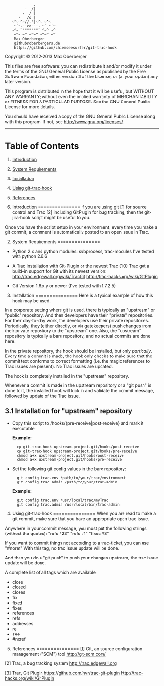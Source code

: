 <pre><code>             ,
         -  /|
        -  / |
      -   /o |
   ~^~ ^~//-'|~^~ ~^~
    ~^~.-->>---. ~^ ~^~
   ~^~ `"""""""` ^~^ ~^
    ~^~ ~^ ~^~^ ~^~^ ~^
    Max Oberberger
    github@oberbergers.de
    https://github.com/chiemseesurfer/git-trac-hook
</code></pre>

Copyright &copy; 2012-2013 Max Oberberger

This files are free software: you can redistribute it and/or modify
it under the terms of the GNU General Public License as published by
the Free Software Foundation, either version 3 of the License, or
(at your option) any later version.

This program is distributed in the hope that it will be useful,
but WITHOUT ANY WARRANTY; without even the implied warranty of
MERCHANTABILITY or FITNESS FOR A PARTICULAR PURPOSE. See the
GNU General Public License for more details.

You should have received a copy of the GNU General Public License
along with this program. If not, see <http://www.gnu.org/licenses/>.

* * *
Table of Contents
=================
1. [Introduction]()
2. [System Requirements]()
3. [Installation]()
4. [Using git-trac-hook]()
5. [References]()


1. Introduction
===============
If you are using git [1] for source control and Trac [2] including GitPlugin 
for bug tracking, then the git-jira-hook script might be useful to you.

Once you have the script setup in your environment, every time you 
make a git commit, a comment is automatically posted to an open 
issue in Trac.

2. System Requirements
===============
- Python 2.x and python modules: subprocess, trac-modules
	  I've tested with python 2.6.6

- A Trac installation with Git-Plugin or the newest Trac (1.0)
  Trac got a build-in support for Git with its newest version:
  http://trac.edgewall.org/wiki/TracGit
  http://trac-hacks.org/wiki/GitPlugin

- Git Version 1.6.x.y or newer (I've tested with 1.7.2.5)


3. Installation
===============
Here is a typical example of how this hook may be used.

In a corporate setting where git is used, there is typically an 
"upstream" or "public" repository. And then developers have their 
"private" repositories.  For their day-to-day work, the developers 
use their private repositories.  Periodically, they (either 
directly, or via gatekeepers) push changes from their private 
repository to the "upstream" one. Also, the "upstream" repository 
is typically a bare repository, and no actual commits are done
here.

In the private repository, the hook should be installed, but only 
*partically*. Every time a commit is made, the hook only checks to
make sure that the commit text conforms to correct formatting (i.e. 
the magic references to Trac issues are present). No Trac issues 
are updated.

The hook is completely installed in the "upstream" repository.

Whenever a commit is made in the upstream repository or a "git push" 
is done to it, the  installed hook will kick in and validate the 
commit message, followed by update of the Trac issue.

3.1 Installation for "upstream" repository
------------------------------------------
- Copy this script to
  <upstream-repo-GIT-dir>/hooks/{pre-receive|post-receive}
  and mark it executable

  **Example:**
    
        cp git-trac-hook upstream-project.git/hooks/post-receive
        cp git-trac-hook upstream-project.git/hooks/pre-receive
        chmod a+x upstream-project.git/hooks/post-receive
        chmod a+x upstream-project.git/hooks/pre-receive

- Set the following git config values in the bare repository:
  
  		git config trac.env /path/to/your/trac/environment
  		git config trac.admin /path/to/your/trac-admin

  **Example:**
    	
    	git config trac.env /usr/local/trac/myTrac
    	git config trac.admin /usr/local/bin/trac-admin

4. Using git-trac-hook
===============
When you are read to make a git commit, make sure that you have an appropriate
open trac issue.

Anywhere in your commit message, you must put the following strings (without the
quotes):
   "refs #23"
   "refs #1"
   "fixes #8"

If you want to commit things not according to a trac-ticket, you can use 
   "#noref"
With this tag, no trac issue update will be done.

And then you do a "git push" to push your changes upstream, the trac issue
update will be done.

A complete list of all tags which are available
   - close
   - closed
   - closes
   - fix
   - fixed
   - fixes
   - references
   - refs
   - addresses
   - re
   - see
   - #noref


5. References
===============
[1] Git, an source configuration management ("SCM") tool
    http://git-scm.com/

[2] Trac, a bug tracking system
    http://trac.edgewall.org

[3] Trac, Git Plugin
    https://github.com/hvr/trac-git-plugin
    http://trac-hacks.org/wiki/GitPlugin
